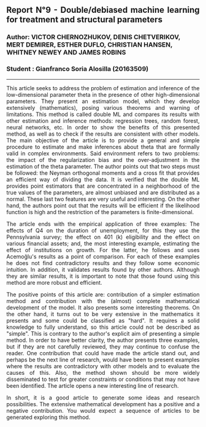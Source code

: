 ## <p style='text-align: justify;'> **Report N°9 - Double/debiased machine learning for treatment and structural parameters** 
### Author: VICTOR CHERNOZHUKOV, DENIS CHETVERIKOV, MERT DEMIRER, ESTHER DUFLO, CHRISTIAN HANSEN, WHITNEY NEWEY AND JAMES ROBINS
### Student : Gianfranco Soria Alosilla (20163509)
---
<p style='text-align: justify;'>This article seeks to address the problem of estimation and inference of the low-dimensional parameter theta in the presence of other high-dimensional parameters. They present an estimation model, which they develop extensively (mathematics), posing various theorems and warning of limitations. This method is called double ML and compares its results with other estimation and inference methods: regression trees, random forest, neural networks, etc. In order to show the benefits of this presented method, as well as to check if the results are consistent with other models. The main objective of the article is to provide a general and simple procedure to estimate and make inferences about theta that are formally valid in complex environments. Said environment refers to two problems: the impact of the regularization bias and the over-adjustment in the estimation of the theta parameter. The author points out that two steps must be followed: the Neyman orthogonal moments and a cross fit that provides an efficient way of dividing the data. It is verified that the double ML provides point estimators that are concentrated in a neighborhood of the true values of the parameters, are almost unbiased and are distributed as a normal. These last two features are very useful and interesting. On the other hand, the authors point out that the results will be efficient if the likelihood function is high and the restriction of the parameters is finite-dimensional.

<p style='text-align: justify;'>The article ends with the empirical application of three examples: The effects of Q4 on the duration of unemployment, for this they use the Pennsylvania survey; the effect on 401 (k) eligibility and the effect on various financial assets; and, the most interesting example, estimating the effect of institutions on growth. For the latter, he follows and uses Acemoğlu's results as a point of comparison. For each of these examples he does not find contradictory results and they follow some economic intuition. In addition, it validates results found by other authors. Although they are similar results, it is important to note that those found using this method are more robust and efficient.

<p style='text-align: justify;'>The positive points of this article are: contribution of a simpler estimation method and contribution with the (almost) complete mathematical development of the model. It also presents some interesting theorems. On the other hand, it turns out to be very extensive in the mathematics it presents and some could be classified as "hard". It requires a solid knowledge to fully understand, so this article could not be described as "simple". This is contrary to the author's explicit aim of presenting a simple method. In order to have better clarity, the author presents three examples, but if they are not carefully reviewed, they may continue to confuse the reader. One contribution that could have made the article stand out, and perhaps be the next line of research, would have been to present examples where the results are contradictory with other models and to evaluate the causes of this. Also, the method shown should be more widely disseminated to test for greater constraints or conditions that may not have been identified. The article opens a new interesting line of research.

<p style='text-align: justify;'>In short, it is a good article to generate some ideas and research possibilities. The extensive mathematical development has a positive and a negative contribution. You would expect a sequence of articles to be generated exploring this method.